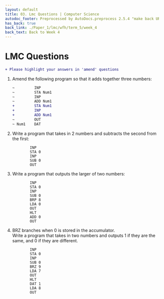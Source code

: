 ```yaml
---
layout: default
title: 03. Lmc Questions | Computer Science
autodoc_footer: Preprocessed by AutoDocs.preprocess 2.5.4 "make back URLs relative" ⓒ Starwort, 2020
has_back: true
back_link: ./Paper_1/lmc/wfh/term_5/week_4
back_text: Back to Week 4
---
```


# LMC Questions

```diff
+ Please highlight your answers in 'amend' questions
```

1. Amend the following program so that it adds together three numbers:
   ```diff
   ~         INP
   ~         STA Num1
   ~         INP
   ~         ADD Num1
   +         STA Num1
   +         INP
   +         ADD Num1
   ~         OUT
   ~ Num1    DAT
   ```
2. Write a program that takes in 2 numbers and subtracts the second from the first:
   ```lmc
           INP
           STA 0
           INP
           SUB 0
           OUT
   ```
3. Write a program that outputs the larger of two numbers:
   ```lmc
           INP
           STA 0
           INP
           SUB 0
           BRP 8
           LDA 0
           OUT
           HLT
           ADD 0
           OUT
   ```
4. BRZ branches when 0 is stored in the accumulator.  
   Write a program that takes in two numbers and outputs 1 if they are the same, and 0 if they are different.
   ```lmc
           INP
           STA 0
           INP
           SUB 0
           BRZ 9
           LDA 7
           OUT
           HLT
           DAT 1
           LDA 8
           OUT
   ```